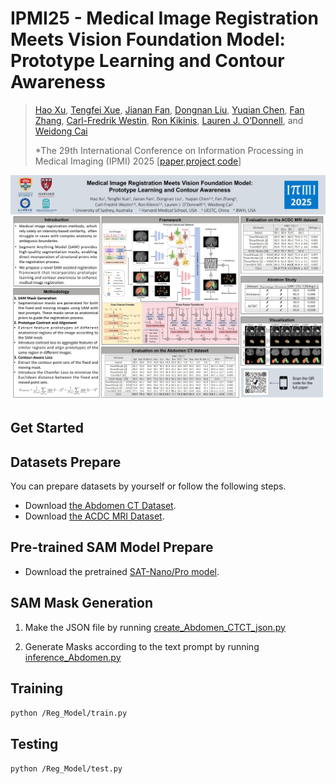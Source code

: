 # IPMI25 - Medical Image Registration Meets Vision Foundation Model: Prototype Learning and Contour Awareness
>[Hao Xu](https://haoxu0507.github.io/), [Tengfei Xue](https://scholar.google.com/citations?user=VNalyUQAAAAJ&hl=en), [Jianan Fan](), [Dongnan Liu](https://scholar.google.com/citations?user=JZzb8XUAAAAJ&hl=zh-CN), [Yuqian Chen](https://scholar.google.com/citations?user=1RO71vMAAAAJ&hl=zh-CN), [Fan Zhang](https://scholar.google.com/citations?user=kTd978wAAAAJ&hl=zh-CN), [Carl-Fredrik Westin](https://scholar.google.com/citations?user=fUqBrO4AAAAJ&hl=zh-CN), [Ron Kikinis](https://scholar.google.com/citations?user=n01L0mEAAAAJ&hl=zh-CN), [Lauren J. O’Donnell](https://scholar.harvard.edu/laurenjodonnell/biocv), and [Weidong Cai](https://scholar.google.com/citations?user=N8qTc2AAAAAJ&hl=zh-CN) 
>
>*The 29th International Conference on Information Processing in Medical Imaging (IPMI) 2025 [[paper](https://arxiv.org/abs/2502.11440),[project](https://github.com/HaoXu0507/IPMI25-SAM-Assisted-Registration/),[code](https://github.com/HaoXu0507/IPMI25-SAM-Assisted-Registration/)]


![Poster](/Poster.jpg)

## Get Started

## Datasets Prepare
You can prepare datasets by yourself or follow the following steps.
* Download [the Abdomen CT Dataset](https://learn2reg.grand-challenge.org/Datasets/).
* Download [the ACDC MRI Dataset](https://www.creatis.insa-lyon.fr/Challenge/acdc/databases.html).

## Pre-trained SAM Model Prepare 
* Download the pretrained [SAT-Nano/Pro model](https://github.com/zhaoziheng/SAT).

## SAM Mask Generation
1. Make the JSON file by running [create_Abdomen_CTCT_json.py](/SAT/create_Abdomen_CTCT_json.py)
   
2. Generate Masks according to the text prompt by running [inference_Abdomen.py](/SAT/inference_Abdomen.py)

## Training
``python /Reg_Model/train.py ``

## Testing
``python /Reg_Model/test.py ``



